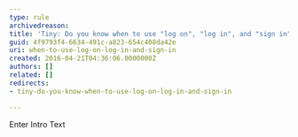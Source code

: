 ```yaml
---
type: rule
archivedreason: 
title: 'Tiny: Do you know when to use "log on", "log in", and "sign in"?'
guid: 4f9793f4-6634-491c-a823-654c408da42e
uri: when-to-use-log-on-log-in-and-sign-in
created: 2016-04-21T04:36:06.0000000Z
authors: []
related: []
redirects:
- tiny-do-you-know-when-to-use-log-on-log-in-and-sign-in

---
```



Enter Intro Text
<br><excerpt class='endintro'></excerpt><br>



